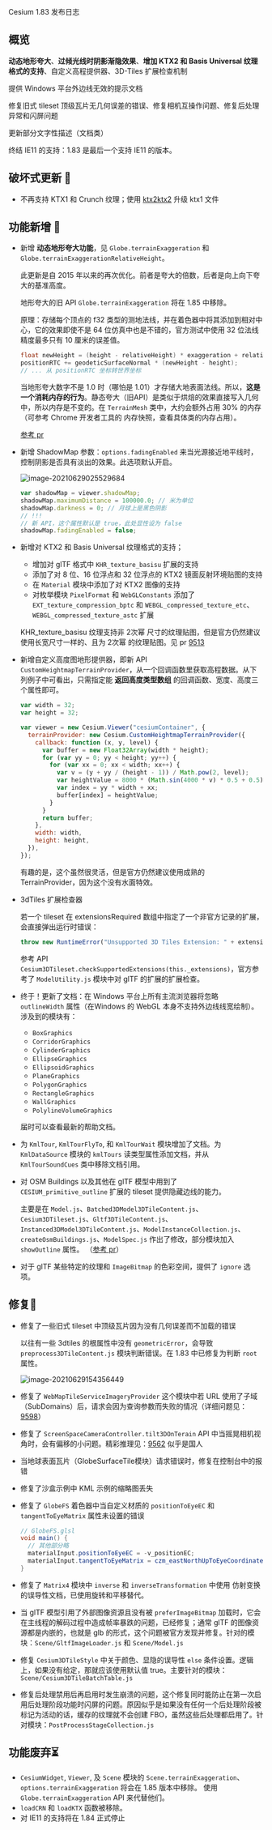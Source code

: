 Cesium 1.83 发布日志

## 概览

**动态地形夸大**、**过倾光线时阴影渐隐效果**、**增加 KTX2 和  Basis Universal 纹理格式的支持**、自定义高程提供器、3D-Tiles 扩展检查机制

提供 Windows 平台外边线无效的提示文档

修复旧式 tileset 顶级瓦片无几何误差的错误、修复相机互操作问题、修复后处理异常和闪屏问题

更新部分文字性描述（文档类） 

终结 IE11 的支持：1.83 是最后一个支持 IE11 的版本。

## 破坏式更新 📣

- 不再支持 KTX1 和 Crunch 纹理；使用 [ktx2ktx2](https://github.com/KhronosGroup/KTX-Software) 升级 ktx1 文件

## 功能新增 🎉

- 新增 **动态地形夸大功能**，见 `Globe.terrainExaggeration` 和 `Globe.terrainExaggerationRelativeHeight`。

  此更新是自 2015 年以来的再次优化。前者是夸大的倍数，后者是向上向下夸大的基准高度。

  地形夸大的旧 API `Globe.terrainExaggeration` 将在 1.85 中移除。

  原理：存储每个顶点的 f32 类型的测地法线，并在着色器中将其添加到相对中心，它的效果即使不是 64 位仿真中也是不错的，官方测试中使用 32 位法线精度最多只有 10 厘米的误差值。

  ``` glsl
  float newHeight = (height - relativeHeight) * exaggeration + relativeHeight;
  positionRTC += geodeticSurfaceNormal * (newHeight - height);
  // ... 从 positionRTC 坐标转世界坐标
  ```

  当地形夸大数字不是 1.0 时（哪怕是 1.01）才存储大地表面法线。所以，**这是一个消耗内存的行为**。静态夸大（旧API）是类似于烘焙的效果直接写入几何中，所以内存是不变的。在 `TerrainMesh` 类中，大约会额外占用 30% 的内存（可参考 Chrome 开发者工具的 内存快照，查看具体类的内存占用）。

  [参考 pr](https://github.com/CesiumGS/cesium/pull/9603)

- 新增 ShadowMap 参数：`options.fadingEnabled` 来当光源接近地平线时，控制阴影是否具有淡出的效果。此选项默认开启。

  ![image-20210629025529684](attachments/image-20210629025529684.png)

  ```js
  var shadowMap = viewer.shadowMap;
  shadowMap.maximumDistance = 100000.0; // 米为单位
  shadowMap.darkness = 0; // 月球上是黑色阴影
  // !!!
  // 新 API，这个属性默认是 true，此处显性设为 false
  shadowMap.fadingEnabled = false;
  ```

- 新增对 KTX2 和 Basis Universal 纹理格式的支持；

  - 增加对 glTF 格式中 `KHR_texture_basisu` 扩展的支持
  - 添加了对 8 位、16 位浮点和 32 位浮点的 KTX2 镜面反射环境贴图的支持
  - 在 `Material` 模块中添加了对 KTX2 图像的支持
  - 对枚举模块 `PixelFormat` 和 `WebGLConstants` 添加了 `EXT_texture_compression_bptc` 和 `WEBGL_compressed_texture_etc`、`WEBGL_compressed_texture_astc` 扩展

  KHR_texture_basisu 纹理支持非 2次幂 尺寸的纹理贴图，但是官方仍然建议使用长宽尺寸一样的、且为 2次幂 的纹理贴图。见 pr [9513](https://github.com/CesiumGS/cesium/pull/9513)

- 新增自定义高度图地形提供器，即新 API `CustomHeightmapTerrainProvider`，从一个回调函数里获取高程数据。从下列例子中可看出，只需指定能 **返回高度类型数组** 的回调函数、宽度、高度三个属性即可。

  ```js
  var width = 32;
  var height = 32;
  
  var viewer = new Cesium.Viewer("cesiumContainer", {
    terrainProvider: new Cesium.CustomHeightmapTerrainProvider({
      callback: function (x, y, level) {
        var buffer = new Float32Array(width * height);
        for (var yy = 0; yy < height; yy++) {
          for (var xx = 0; xx < width; xx++) {
            var v = (y + yy / (height - 1)) / Math.pow(2, level);
            var heightValue = 8000 * (Math.sin(4000 * v) * 0.5 + 0.5);
            var index = yy * width + xx;
            buffer[index] = heightValue;
          }
        }
        return buffer;
      },
      width: width,
      height: height,
    }),
  });
  ```

  有趣的是，这个虽然很灵活，但是官方仍然建议使用成熟的 TerrainProvider，因为这个没有水面特效。

- 3dTiles 扩展检查器

  若一个 tileset 在 extensionsRequired 数组中指定了一个非官方记录的扩展，会直接弹出运行时错误：

  ``` js
  throw new RuntimeError("Unsupported 3D Tiles Extension: " + extension)
  ```

  参考 API `Cesium3DTileset.checkSupportedExtensions(this._extensions)`，官方参考了 `ModelUtility.js` 模块中对 glTF 的扩展的扩展检查。

- 终于！更新了文档：在 Windows 平台上所有主流浏览器将忽略 `outlineWidth` 属性（在Windows 的 WebGL 本身不支持外边线线宽绘制）。涉及到的模块有：

  - `BoxGraphics`
  - `CorridorGraphics`
  - `CylinderGraphics`
  - `EllipseGraphics`
  - `EllipsoidGraphics`
  - `PlaneGraphics`
  - `PolygonGraphics`
  - `RectangleGraphics`
  - `WallGraphics`
  - `PolylineVolumeGraphics`

  届时可以查看最新的帮助文档。

- 为 `KmlTour`, `KmlTourFlyTo`, 和 `KmlTourWait` 模块增加了文档。为 `KmlDataSource` 模块的 `kmlTours` 读类型属性添加文档，并从 `KmlTourSoundCues` 类中移除文档引用。

- 对 OSM Buildings 以及其他在 glTF 模型中用到了 `CESIUM_primitive_outline` 扩展的 tileset 提供隐藏边线的能力。

  主要是在 `Model.js`、`Batched3DModel3DTileContent.js`、`Cesium3DTileset.js`、`Gltf3DTileContent.js`、`Instanced3DModel3DTileContent.js`、`ModelInstanceCollection.js`、`createOsmBuildings.js`、`ModelSpec.js` 作出了修改，部分模块加入 `showOutline` 属性。 （[参考 pr](https://github.com/CesiumGS/cesium/pull/9629)）

- 对于 glTF 某些特定的纹理和 `ImageBitmap` 的色彩空间，提供了 `ignore` 选项。

  

## 修复🔧

- 修复了一些旧式 tileset 中顶级瓦片因为没有几何误差而不加载的错误

  以往有一些 3dtiles 的根属性中没有 `geometricError`，会导致 `preprocess3DTileContent.js` 模块判断错误。在 1.83 中已修复为判断 `root` 属性。

  ![image-20210629154356449](attachments/image-20210629154356449.png)

- 修复了 `WebMapTileServiceImageryProvider` 这个模块中若 URL 使用了子域（SubDomains）后，请求会因为查询参数而失败的情况（详细问题见：[9598](https://github.com/CesiumGS/cesium/issues/9598)）

- 修复了 `ScreenSpaceCameraController.tilt3DOnTerain` API 中当摇晃相机视角时，会有偏移的小问题。精彩推理见：[9562](https://github.com/CesiumGS/cesium/pull/9562) 似乎是国人

- 当地球表面瓦片（GlobeSurfaceTile模块）请求错误时，修复在控制台中的报错

- 修复了沙盒示例中 KML 示例的缩略图丢失

- 修复了 `GlobeFS` 着色器中当自定义材质的 `positionToEyeEC` 和 `tangentToEyeMatrix` 属性未设置的错误

  ``` glsl
  // GlobeFS.glsl
  void main() {
    // 其他部分略
    materialInput.positionToEyeEC = -v_positionEC;
    materialInput.tangentToEyeMatrix = czm_eastNorthUpToEyeCoordinates(v_positionMC, normalize(v_normalEC));  
  }
  ```

- 修复了 `Matrix4` 模块中 `inverse` 和 `inverseTransformation` 中使用 仿射变换 的误导性文档，已使用旋转和平移替代。

- 当 glTF 模型引用了外部图像资源且没有被 `preferImageBitmap` 加载时，它会在主线程的解码过程中造成帧率暴跌的问题，已经修复；通常 glTF 的图像资源都是内嵌的，也就是 glb 的形式，这个问题被官方发现并修复。针对的模块：`Scene/GltfImageLoader.js` 和 `Scene/Model.js`

- 修复 `Cesium3DTileStyle` 中关于颜色、显隐的误导性 `else` 条件设置。逻辑上，如果没有给定，那就应该使用默认值 true。主要针对的模块：`Scene/Cesium3DTileBatchTable.js`

- 修复后处理禁用后再启用时发生崩溃的问题，这个修复同时能防止在第一次启用后处理阶段功能时闪屏的问题。原因似乎是如果没有任何一个后处理阶段被标记为活动的话，缓存的纹理就不会创建 FBO，虽然这些后处理都启用了。针对模块：`PostProcessStageCollection.js`



## 功能废弃⏳

-  `CesiumWidget`, `Viewer`, 及 `Scene` 模块的 `Scene.terrainExaggeration`、`options.terrainExaggeration` 将会在 1.85 版本中移除。 使用 `Globe.terrainExaggeration` API 来代替他们。
- `loadCRN` 和 `loadKTX` 函数被移除。
- 对 IE11 的支持将在 1.84 正式停止